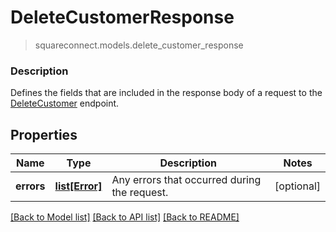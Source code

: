 # DeleteCustomerResponse
> squareconnect.models.delete_customer_response

### Description

Defines the fields that are included in the response body of a request to the [DeleteCustomer](#endpoint-deletecustomer) endpoint.

## Properties
Name | Type | Description | Notes
------------ | ------------- | ------------- | -------------
**errors** | [**list[Error]**](Error.md) | Any errors that occurred during the request. | [optional] 

[[Back to Model list]](../README.md#documentation-for-models) [[Back to API list]](../README.md#documentation-for-api-endpoints) [[Back to README]](../README.md)


